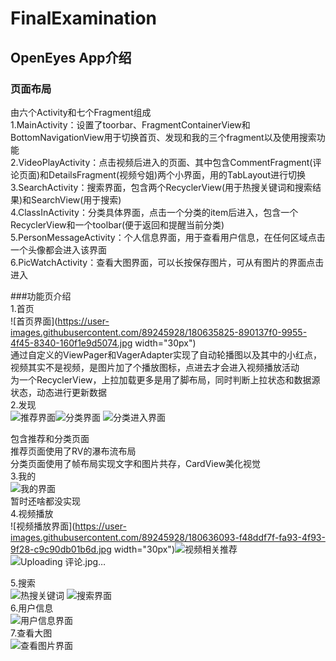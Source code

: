 # FinalExamination  
## OpenEyes App介绍  
### 页面布局  
由六个Activity和七个Fragment组成  
1.MainActivity：设置了toorbar、FragmentContainerView和BottomNavigationView用于切换首页、发现和我的三个fragment以及使用搜索功能  
2.VideoPlayActivity：点击视频后进入的页面、其中包含CommentFragment(评论页面)和DetailsFragment(视频兮姐)两个小界面，用的TabLayout进行切换  
3.SearchActivity：搜索界面，包含两个RecyclerView(用于热搜关键词和搜索结果)和SearchView(用于搜索)  
4.ClassInActivity：分类具体界面，点击一个分类的item后进入，包含一个RecyclerView和一个toolbar(便于返回和提醒当前分类)  
5.PersonMessageActivity：个人信息界面，用于查看用户信息，在任何区域点击一个头像都会进入该界面  
6.PicWatchActivity：查看大图界面，可以长按保存图片，可从有图片的界面点击进入    

###功能页介绍  
1.首页  
![首页界面](https://user-images.githubusercontent.com/89245928/180635825-890137f0-9955-4f45-8340-160f1e9d5074.jpg width="30px")  
通过自定义的ViewPager和VagerAdapter实现了自动轮播图以及其中的小红点，视频其实不是视频，是图片加了个播放图标，点进去才会进入视频播放活动  
为一个RecyclerView，上拉加载更多是用了脚布局，同时判断上拉状态和数据源状态，动态进行更新数据    
2.发现  
![推荐界面](https://user-images.githubusercontent.com/89245928/180635980-63039ce6-d8f0-44c7-8bb1-0c619e1648e8.jpg)![分类界面](https://user-images.githubusercontent.com/89245928/180635996-369ec4e8-252c-432e-baa3-422832480964.jpg)  ![分类进入界面](https://user-images.githubusercontent.com/89245928/180636176-1f49ddb4-078f-4aba-9523-efe256411b53.jpg)

包含推荐和分类页面  
推荐页面使用了RV的瀑布流布局  
分类页面使用了帧布局实现文字和图片共存，CardView美化视觉    
3.我的  
![我的界面](https://user-images.githubusercontent.com/89245928/180636062-b3b0cb7e-a0b5-4471-9f95-dd3fa56fcaae.jpg)  
暂时还啥都没实现    
4.视频播放  
![视频播放界面](https://user-images.githubusercontent.com/89245928/180636093-f48ddf7f-fa93-4f93-9f28-c9c90db01b6d.jpg width="30px")![视频相关推荐](https://user-images.githubusercontent.com/89245928/180636098-c99f922c-448c-45f7-a5d0-3ff68393c2c2.jpg)![Uploading 评论.jpg…]()  

5.搜索  
![热搜关键词](https://user-images.githubusercontent.com/89245928/180636142-7ced769f-8059-43ce-8f53-32cb42df38e4.jpg)
![搜索界面](https://user-images.githubusercontent.com/89245928/180636137-1f7a3b0f-0b2d-4f98-abf9-37f7f066d7b0.jpg)  
6.用户信息  
![用户信息界面](https://user-images.githubusercontent.com/89245928/180636160-b9466835-bdba-45ca-af16-c3563aa01d7d.jpg)  
7.查看大图  
![查看图片界面](https://user-images.githubusercontent.com/89245928/180636188-722c0742-c038-4398-94ad-fab92b889c95.jpg)    
